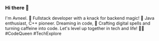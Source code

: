 ### Hi there 👋

I'm Avneel. 🚀 Fullstack developer with a knack for backend magic! 🌟 Java enthusiast, C++ pioneer. Dreaming in code, 💫 Crafting digital spells and turning caffeine into code. Let's level up together in tech and life! 💪✨ #CodeQueen #TechExplore
